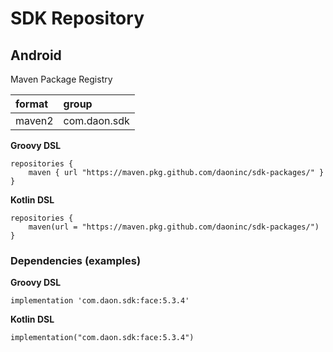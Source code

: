 # SDK Repository

## Android
Maven Package Registry

|format|group|
|:-|:-|
|maven2|com.daon.sdk|

**Groovy DSL**
```
repositories {
    maven { url "https://maven.pkg.github.com/daoninc/sdk-packages/" }
}
```

**Kotlin DSL**
```
repositories {
    maven(url = "https://maven.pkg.github.com/daoninc/sdk-packages/")
}
```

### Dependencies (examples)

**Groovy DSL**
```
implementation 'com.daon.sdk:face:5.3.4'
```

**Kotlin DSL**
```
implementation("com.daon.sdk:face:5.3.4")
```

